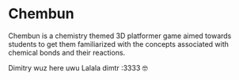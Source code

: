 # Chembun
Chembun is a chemistry themed 3D platformer game aimed towards students to get them familiarized with the concepts associated with chemical bonds and their reactions.


Dimitry wuz here uwu  Lalala dimtr :3333 🤓
